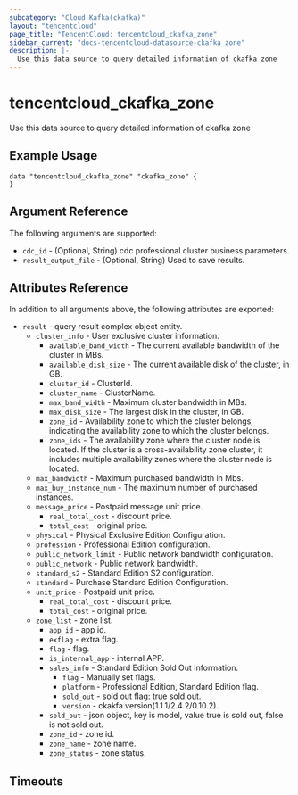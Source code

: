 ```yaml
---
subcategory: "Cloud Kafka(ckafka)"
layout: "tencentcloud"
page_title: "TencentCloud: tencentcloud_ckafka_zone"
sidebar_current: "docs-tencentcloud-datasource-ckafka_zone"
description: |-
  Use this data source to query detailed information of ckafka zone
---
```


# tencentcloud_ckafka_zone

Use this data source to query detailed information of ckafka zone

## Example Usage

```hcl
data "tencentcloud_ckafka_zone" "ckafka_zone" {
}
```

## Argument Reference

The following arguments are supported:

* `cdc_id` - (Optional, String) cdc professional cluster business parameters.
* `result_output_file` - (Optional, String) Used to save results.

## Attributes Reference

In addition to all arguments above, the following attributes are exported:

* `result` - query result complex object entity.
  * `cluster_info` - User exclusive cluster information.
    * `available_band_width` - The current available bandwidth of the cluster in MBs.
    * `available_disk_size` - The current available disk of the cluster, in GB.
    * `cluster_id` - ClusterId.
    * `cluster_name` - ClusterName.
    * `max_band_width` - Maximum cluster bandwidth in MBs.
    * `max_disk_size` - The largest disk in the cluster, in GB.
    * `zone_id` - Availability zone to which the cluster belongs, indicating the availability zone to which the cluster belongs.
    * `zone_ids` - The availability zone where the cluster node is located. If the cluster is a cross-availability zone cluster, it includes multiple availability zones where the cluster node is located.
  * `max_bandwidth` - Maximum purchased bandwidth in Mbs.
  * `max_buy_instance_num` - The maximum number of purchased instances.
  * `message_price` - Postpaid message unit price.
    * `real_total_cost` - discount price.
    * `total_cost` - original price.
  * `physical` - Physical Exclusive Edition Configuration.
  * `profession` - Professional Edition configuration.
  * `public_network_limit` - Public network bandwidth configuration.
  * `public_network` - Public network bandwidth.
  * `standard_s2` - Standard Edition S2 configuration.
  * `standard` - Purchase Standard Edition Configuration.
  * `unit_price` - Postpaid unit price.
    * `real_total_cost` - discount price.
    * `total_cost` - original price.
  * `zone_list` - zone list.
    * `app_id` - app id.
    * `exflag` - extra flag.
    * `flag` - flag.
    * `is_internal_app` - internal APP.
    * `sales_info` - Standard Edition Sold Out Information.
      * `flag` - Manually set flags.
      * `platform` - Professional Edition, Standard Edition flag.
      * `sold_out` - sold out flag: true sold out.
      * `version` - ckakfa version(1.1.1/2.4.2/0.10.2).
    * `sold_out` - json object, key is model, value true is sold out, false is not sold out.
    * `zone_id` - zone id.
    * `zone_name` - zone name.
    * `zone_status` - zone status.


## Timeouts

<no value>


